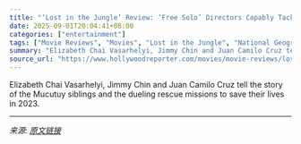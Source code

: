 ```yaml
---
title: "‘Lost in the Jungle’ Review: ‘Free Solo’ Directors Capably Tackle a Remarkable Tale of Survival in the Amazon for Nat Geo"
date: 2025-09-01T20:04:41+08:00
categories: ["entertainment"]
tags: ["Movie Reviews", "Movies", "Lost in the Jungle", "National Geographic", "Telluride", "Telluride 2025", "Telluride Film Festival"]
summary: "Elizabeth Chai Vasarhelyi, Jimmy Chin and Juan Camilo Cruz tell the story of the Mucutuy siblings and the dueling rescue missions to save their lives in 2023."
source_url: "https://www.hollywoodreporter.com/movies/movie-reviews/lost-in-the-jungle-review-free-solo-directors-1236357381/"
---
```


Elizabeth Chai Vasarhelyi, Jimmy Chin and Juan Camilo Cruz tell the story of the Mucutuy siblings and the dueling rescue missions to save their lives in 2023.

---

*来源: [原文链接](https://www.hollywoodreporter.com/movies/movie-reviews/lost-in-the-jungle-review-free-solo-directors-1236357381/)*

